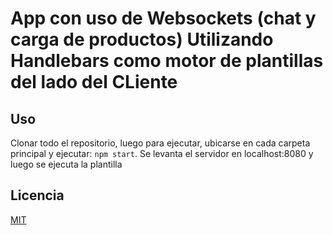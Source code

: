 # App con uso de Websockets (chat y carga de productos) Utilizando Handlebars como motor de plantillas del lado del CLiente



## Uso
Clonar todo el repositorio, luego para ejecutar, ubicarse en cada carpeta principal y ejecutar:
```npm start```.
Se levanta el servidor en localhost:8080 y luego se ejecuta la plantilla
## Licencia
[MIT](https://choosealicense.com/licenses/mit/)